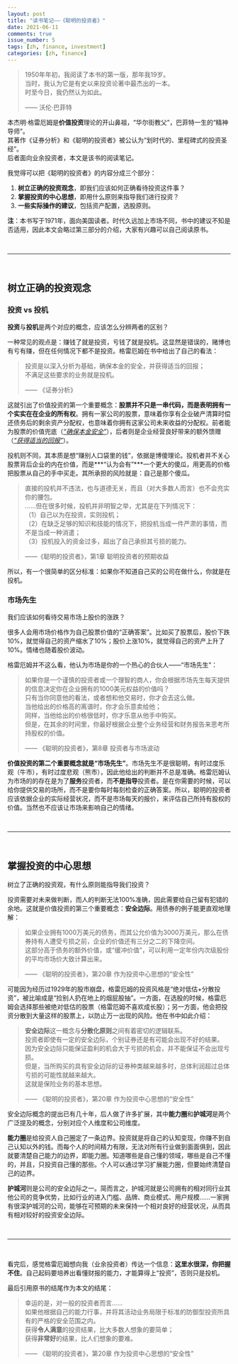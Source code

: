 ```yaml
---
layout: post
title: "读书笔记——《聪明的投资者》"
date: 2021-06-11
comments: true
issue_number: 5
tags: [zh, finance, investment]
categories: [zh, finance]
---
```


> 1950年年初，我阅读了本书的第一版，那年我19岁。  
> 当时，我认为它是有史以来投资论著中最杰出的一本。  
> 时至今日，我仍然认为如此。  
> 
> —— 沃伦·巴菲特

本杰明·格雷厄姆是**价值投资**理论的开山鼻祖，“华尔街教父”，巴菲特一生的“精神导师”。  
其著作《证券分析》和《聪明的投资者》被公认为“划时代的、里程碑式的投资圣经”。  
后者面向业余投资者，本文是该书的阅读笔记。

我觉得可以把《聪明的投资者》的内容分成三个部分：

1. **树立正确的投资观念**，即我们应该如何正确看待投资这件事？
2. **掌握投资的中心思想**，即用什么原则来指导我们进行投资？
3. **一些实际操作的建议**，包括资产配置，选股原则。

**注**：本书写于1971年，面向美国读者。时代久远加上市场不同，书中的建议不知是否适用，因此本文会略过第三部分的介绍，大家有兴趣可以自己阅读原书。

<br>

---
<br>

## 树立正确的投资观念

### 投资 vs 投机

**投资**与**投机**是两个对应的概念，应该怎么分辨两者的区别？

一种常见的观点是：赚钱了就是投资，亏钱了就是投机。这显然是错误的，赌博也有亏有赚，但在任何情况下都不是投资。格雷厄姆在书中给出了自己的看法：

> 投资是以深入分析为基础，确保本金的安全，并获得适当的回报；  
> 不满足这些要求的业务就是投机。  
> 
> —— 《证券分析》

这就引出了价值投资的第一个重要概念：**股票并不只是一串代码，而是表明拥有一个实实在在企业的所有权**。拥有一家公司的股票，意味着你享有企业破产清算时偿还债务后的剩余资产分配权，也意味着你拥有这家公司未来收益的分配权。前者能为股票的价值兜底（<ins>*“确保本金安全”*</ins>），后者则是企业经营良好带来的额外馈赠（<ins>*“获得适当的回报”*</ins>）。

投机则不同，其本质是想“赚别人口袋里的钱”，依据是博傻理论。投机者并不关心股票背后企业的内在价值，而是***“认为会有”***一个更大的傻瓜，用更高的价格把股票从自己的手中买走。其所承担的风险就是：自己是那个傻瓜。

> 直接的投机并不违法，也与道德无关，而且（对大多数人而言）也不会充实你的腰包。  
> ……但在很多时候，投机并非明智之举，尤其是在下列情况下：  
> （1）自己以为在投资，实则投机；  
> （2）在缺乏足够的知识和技能的情况下，把投机当成一件严肃的事情，而不是当成一种消遣；  
> （3）投机投入的资金过多，超出了自己承担其亏损的能力。
>   
> ——《聪明的投资者》，第1章 聪明投资者的预期收益

所以，有一个很简单的区分标准：如果你不知道自己买的公司在做什么，你就是在投机。

### 市场先生

我们应该如何看待交易市场上股价的涨跌？

很多人会用市场价格作为自己股票价值的“正确答案”。比如买了股票后，股价下跌10%，就觉得自己的资产缩水了10%；股价上涨10%，就觉得自己的资产上升了10%。情绪也随着股价波动。

格雷厄姆并不这么看，他认为市场是你的一个热心的合伙人——“市场先生”：

> 如果你是一个谨慎的投资者或一个理智的商人，你会根据市场先生每天提供的信息决定你在企业拥有的1000美元权益的价值吗？  
> 只有当你同意他的看法，或者想和他交易时，你才会去这么做。  
> 当他给出的价格高的离谱时，你才会乐意卖给他；  
> 同样，当他给出的价格很低时，你才乐意从他手中购买。  
> 但是，在其余的时间里，你最好根据企业整个业务经营和财务报告来思考所持股权的价值。  
> 
> —— 《聪明的投资者》，第8章 投资者与市场波动

**价值投资的第二个重要概念就是“市场先生”**。市场先生不是很聪明，有时过度乐观（牛市），有时过度悲观（熊市），因此他给出的判断并不总是准确。格雷厄姆认为市场的的存在是为了**服务**投资者，而**不是指导**投资者。是在你需要的时候，可以给你提供交易的场所，而不是要你每时每刻检查的正确答案。所以，聪明的投资者应该依据企业的实际经营状况，而不是市场每天的报价，来评估自己所持有股权的价值。当然也不应该让市场来影响自己的情绪。

<br>

---
<br>

## 掌握投资的中心思想

树立了正确的投资观，有什么原则能指导我们投资？

投资需要对未来做判断，而人的判断无法100%准确，因此需要给自己留有犯错的余地。这就是价值投资的第三个重要概念：**安全边际**。用债券的例子能更直观地理解：

> 如果企业拥有1000万美元的债务，而其公允价值为3000万美元，那么在债券持有人遭受亏损之前，企业的价值还有三分之二的下降空间。  
> 这部分高于债务的额外价值，或“缓冲价值”，可以利用一定年份内次级股份的平均市场价大致计算出来。
>   
> —— 《聪明的投资者》，第20章 作为投资中心思想的“安全性”

可能因为经历过1929年的股市崩盘，格雷厄姆的投资风格是“绝对低估+分散投资”，被比喻成是“捡别人扔在地上的烟屁股抽”。一方面，在选股的时候，格雷厄姆会选择那些被绝对低估的股票（格雷厄姆不喜欢成长股）；另一方面，他会把投资分散到大量这样的股票上，以防止万一出现的风险。他在书中如此介绍：

> **安全边际**这一概念与**分散化原则**之间有着密切的逻辑联系。  
> 投资者即使有一定的安全边际，个别证券还是有可能会出现不好的结果。  
> 因为安全边际只能保证盈利的机会大于亏损的机会，并不能保证不会出现亏损。  
> 但是，当所购买的具有安全边际的证券种类越来越多时，总体利润超过总体亏损的可能性就越来越大。  
> 这就是保险业务的基本思想。  
>   
> —— 《聪明的投资者》，第20章 作为投资中心思想的“安全性”

安全边际概念的提出已有几十年，后人做了许多扩展，其中**能力圈**和**护城河**是两个广泛提及的概念，分别对应个人维度和公司维度。

**能力圈**是给投资人自己圈定了一条边界。投资就是将自己的认知变现，你赚不到自己认知以外的钱。而每个人的时间精力有限，无法对所有行业做到面面俱到，因此就要清楚自己能力的边界，即能力圈。知道哪些是自己懂的领域，哪些是自己不懂的，并且，只投资自己懂的那些。个人可以通过学习扩展能力圈，但要始终清楚自己的边界。

**护城河**则是公司的安全边际之一。简而言之，护城河就是公司拥有的相对同行业其他公司的竞争优势，比如行业的进入门槛、品牌、商业模式、用户规模……一家拥有很深护城河的公司，能够在可预期的未来保持一个相对良好的经营状况，从而具有相对较好的投资安全边际。


<br>

---
<br>

看完后，感觉格雷厄姆想向我（业余投资者）传达一个信息：**这里水很深，你把握不住**。自己起码要培养出看懂财报的能力，才能算得上“投资”，否则只是投机。

最后引用原书的结尾作为本文的结尾：

> 幸运的是，对一般的投资者而言……  
> 如果他根据自己的能力行事，并将其活动业务局限于标准的防御型投资所具有的严格的安全范围之内。  
> 获得**令人满意**的投资结果，比大多数人想象的要简单；  
> 获得**非常好**的结果，比人们想象的要难。
>   
> —— 《聪明的投资者》，第20章 作为投资中心思想的“安全性”